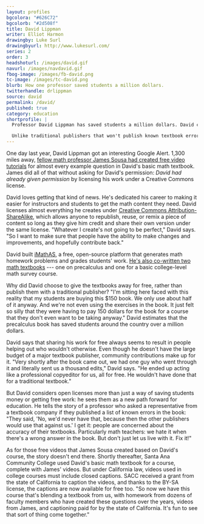```yaml
---
layout: profiles
bgcolora: "#626C72"
bgcolorb: "#2d508f"
title: David Lippman
writer: Elliot Harmon
drawingby: Luke Surl
drawingbyurl: http://www.lukesurl.com/
series: 2
order: 3
headshoturl: /images/david.gif
navurl: /images/navdavid.gif
fbog-image: /images/fb-david.png
tc-image: /images/tc-david.png
blurb: How one professor saved students a million dollars.
twitterhandle: drlippman
source: david
permalink: /david/
published: true
category: education
shortprofile: |
  Professor David Lippman has saved students a million dollars. David co-wrote two math textbooks and built iMathAS, a free, open-source math assessment and course platform. Nearly all of his work is licensed under a Creative Commons license, allowing others to access, reuse, and edit his work for free. 

  Unlike traditional publishers that won't publish known textbook errors out of fear of compromising their business, David wants edits. "Whatever I create's not going to be perfect. So I want to make sure that people have the ability to make changes and improvements, and hopefully contribute back." One volunteer once contributed a thousand copy edits&#160;--- for free. "He wouldn't have done that for a traditional textbook."
---
```


One day last year, David Lippman got an interesting Google Alert. 1,300 miles away, [fellow math professor James Sousa had created free video tutorials](http://creativecommons.org/weblog/entry/37647) for almost every example question in David's basic math textbook. James did all of that without asking for David's permission: *David had already given permission* by licensing his work under a Creative Commons license.

David loves getting that kind of news. He's dedicated his career to making it easier for instructors and students to get the math content they need. David licenses almost everything he creates under [Creative Commons Attribution-ShareAlike](http://creativecommons.org/licenses/by-sa/4.0/), which allows anyone to republish, reuse, or remix a piece of content so long as they give him credit and share their own version under the same license. "Whatever I create's not going to be perfect," David says. "So I want to make sure that people have the ability to make changes and improvements, and hopefully contribute back."

David built [iMathAS](http://iMathAS.com), a free, open-source platform that generates math homework problems and grades students' work. [He's also co-written two math textbooks](http://dlippman.imathas.com/)&#160;--- one on precalculus and one for a basic college-level math survey course.

Why did David choose to give the textbooks away for free, rather than publish them with a traditional publisher? "I'm sitting here faced with this reality that my students are buying this $150 book. We only use about half of it anyway. And we're not even using the exercises in the book. It just felt so silly that they were having to pay 150 dollars for the book for a course that they don't even want to be taking anyway." David estimates that the precalculus book has saved students around the country over a million dollars.

David says that sharing his work for free always seems to result in people helping out who wouldn't otherwise. Even though he doesn't have the large budget of a major textbook publisher, community contributions make up for it. "Very shortly after the book came out, we had one guy who went through it and literally sent us a thousand edits," David says. "He ended up acting like a professional copyeditor for us, all for free. He wouldn't have done that for a traditional textbook."

But David considers open licenses more than just a way of saving students money or getting free work: he sees them as a new path forward for education. He tells the story of a professor who asked a representative from a textbook company if they published a list of known errors in the book: "They said, 'No, we'd never have that, because then the other publishers would use that against us.' I get it: people are concerned about the accuracy of their textbooks. Particularly math teachers: we hate it when there's a wrong answer in the book. But don't just let us live with it. Fix it!"

As for those free videos that James Sousa created based on David's course, the story doesn't end there. Shortly thereafter, Santa Ana Community College used David's basic math textbook for a course, complete with James' videos. But under California law, videos used in college courses must include closed captions. SACC received a grant from the state of California to caption the videos, and thanks to the BY-SA license, the captions are now available for free too. "So now we have this course that's blending a textbook from us, with homework from dozens of faculty members who have created these questions over the years, videos from James, and captioning paid for by the state of California. It's fun to see that sort of thing come together."